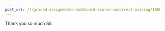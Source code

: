 ```yaml
---
post_url: /t/graded-assignments-dashboard-scores-incorrect-missing/166816/9
---
```

Thank you so much Sir.